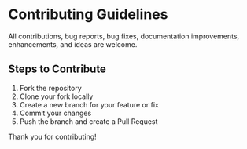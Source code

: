 # Contributing Guidelines

All contributions, bug reports, bug fixes, documentation improvements, enhancements, and ideas are welcome.

## Steps to Contribute
1. Fork the repository
2. Clone your fork locally
3. Create a new branch for your feature or fix
4. Commit your changes
5. Push the branch and create a Pull Request

Thank you for contributing!
